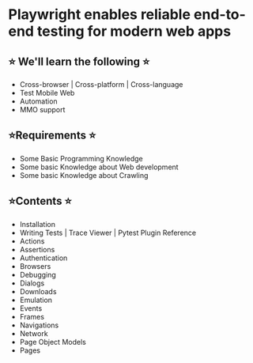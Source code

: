 
# Playwright enables reliable end-to-end testing for modern web apps

## ⭐️ We'll learn the following ⭐️

- Cross-browser | Cross-platform | Cross-language
- Test Mobile Web
- Automation
- MMO support

## ⭐️Requirements ⭐️

- Some Basic Programming Knowledge
- Some basic Knowledge about Web development
- Some basic Knowledge about Crawling

## ⭐️Contents ⭐️

- Installation
- Writing Tests | Trace Viewer | Pytest Plugin Reference
- Actions
- Assertions
- Authentication
- Browsers
- Debugging
- Dialogs
- Downloads
- Emulation
- Events
- Frames
- Navigations
- Network
- Page Object Models
- Pages